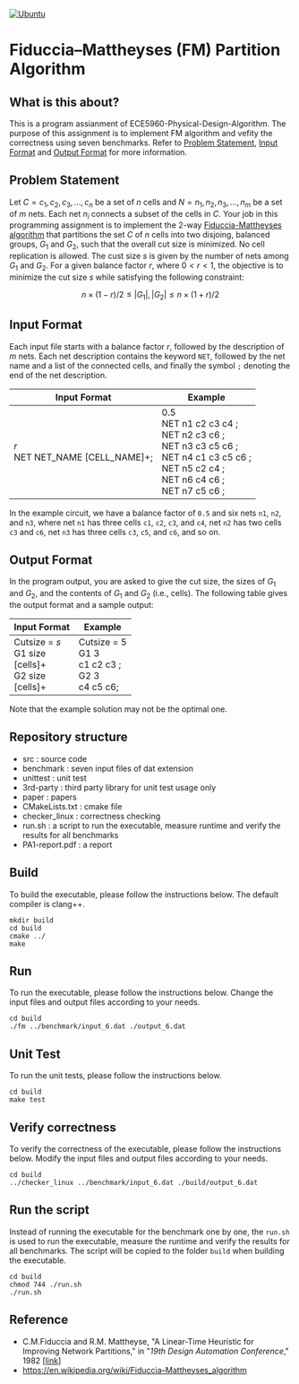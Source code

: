 [![Ubuntu](https://github.com/cheng-hsiang-chiu/ECE5960-Physical-Design-Algorithm/PA1/workflows/Ubuntu/badge.svg)](https://github.com/cheng-hsiang-chiu/ECE5960-Physical-Design-Algorithm/PA1/actions?query=workflow%3AUbuntu)

# Fiduccia–Mattheyses (FM) Partition Algorithm


## What is this about?
This is a program assianment of ECE5960-Physical-Design-Algorithm.
The purpose of this assignment is to implement FM algorithm
and vefity the correctness using seven benchmarks.
Refer to [Problem Statement](https://github.com/cheng-hsiang-chiu/ECE5960-Physical-Design-Algorithm/blob/master/PA1/README.md#problem-statement),
[Input Format](https://github.com/cheng-hsiang-chiu/ECE5960-Physical-Design-Algorithm/blob/master/PA1/README.md#input-format) and [Output Format](https://github.com/cheng-hsiang-chiu/ECE5960-Physical-Design-Algorithm/blob/master/PA1/README.md#output-format)
for more information.

## Problem Statement
Let $C = c_1, c_2, c_3, ..., c_n$ be a set of $n$ cells and $N = n_1, n_2, n_3, ..., n_m$ be a set of $m$ nets. Each net $n_i$ connects a subset of the cells in $C$. Your job in this programming assignment is to implement the 2-way [Fiduccia-Mattheyses algorithm](./paper/A_Linear-Time_Heuristic_for_Improving_Network_Partitions.pdf) that partitions the set $C$ of $n$ cells into two disjoing, balanced groups, $G_1$ and $G_2$, such that the overall cut size is minimized. No cell replication is allowed. The cust size $s$ is given by the number of nets among $G_1$ and $G_2$. For a given balance factor $r$, where $0 < r < 1$, the objective is to minimize the cut size $s$ while satisfying the following constraint:

$$
n\times(1-r)/2 \leq |G_1|, |G_2| \leq n\times(1+r)/2 
$$

## Input Format

Each input file starts with a balance factor $r$, followed by the description of $m$ nets. Each net description contains the keyword `NET`, followed by the net name and a list of the connected cells, and finally the symbol `;` denoting the end of the net description. 

| Input Format | Example |
| ------------ | ------- |
| $r$ <br> NET NET_NAME [CELL_NAME]+; | 0.5 <br> NET n1 c2 c3 c4 ; <br> NET n2 c3 c6 ; <br> NET n3 c3 c5 c6 ; <br> NET n4 c1 c3 c5 c6 ; <br> NET n5 c2 c4 ; <br> NET n6 c4 c6 ; <br> NET n7 c5 c6 ;|

In the example circuit, we have a balance factor of `0.5` and six nets `n1`, `n2`, and `n3`, where net `n1` has three cells `c1`, `c2`, `c3`, and `c4`, net `n2` has two cells `c3` and `c6`, net `n3` has three cells `c3`, `c5`, and `c6`, and so on.

## Output Format

In the program output, you are asked to give the cut size, the sizes of $G_1$ and $G_2$, and the contents of $G_1$ and $G_2$ (i.e., cells). The following table gives the output format and a sample output:

| Input Format | Example |
| ------------ | ------- |
| Cutsize = $s$<br> G1 size <br> [cells]+ <br> G2 size <br> [cells]+ | Cutsize = 5 <br> G1 3 <br> c1 c2 c3 ; <br> G2 3 <br> c4 c5 c6;|

Note that the example solution may not be the optimal one.




## Repository structure
- src : source code
- benchmark : seven input files of dat extension
- unittest : unit test
- 3rd-party : third party library for unit test usage only
- paper : papers
- CMakeLists.txt : cmake file
- checker_linux : correctness checking
- run.sh : a script to run the executable, measure runtime and verify the results for all benchmarks
- PA1-report.pdf : a report

## Build
To build the executable, please follow the instructions below. The default compiler is clang++.
```
mkdir build
cd build
cmake ../
make
```

## Run
To run the executable, please follow the instructions below.
Change the input files and output files according to your needs.
```
cd build
./fm ../benchmark/input_6.dat ./output_6.dat
```

## Unit Test
To run the unit tests, please follow the instructions below.
```
cd build
make test
```

## Verify correctness
To verify the correctness of the executable, please follow the instructions below.
Modify the input files and output files according to your needs.
```
cd build
../checker_linux ../benchmark/input_6.dat ./build/output_6.dat
```

## Run the script
Instead of running the executable for the benchmark one by one,
the `run.sh` is used to run the executable, measure the runtime and verify the results for all benchmarks.
The script will be copied to the folder `build` when building the executable.
```
cd build
chmod 744 ./run.sh
./run.sh
```


## Reference
- C.M.Fiduccia and R.M. Mattheyse, "A Linear-Time Heuristic for Improving Network Partitions," in "*19th Design Automation Conference*," 1982 [[link](./paper/A_Linear-Time_Heuristic_for_Improving_Network_Partitions.pdf)]
- https://en.wikipedia.org/wiki/Fiduccia–Mattheyses_algorithm
